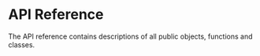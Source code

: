 # API Reference

The API reference contains descriptions of all public objects, functions and classes.
